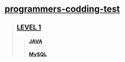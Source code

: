 [link-programmers-codding-test]: https://github.com/gogoma-code/programmers-codding-test
[link-level-1]: https://github.com/gogoma-code/programmers-codding-test/tree/main/LEVEL%201
[link-level-1-JAVA]: https://github.com/gogoma-code/programmers-codding-test/tree/main/LEVEL%201/JAVA
[link-level-1-MySQL]: https://github.com/gogoma-code/programmers-codding-test/tree/main/LEVEL%201/MySQL

# [programmers-codding-test][link-programmers-codding-test]

> ## [LEVEL 1][link-level-1]
> > ### [JAVA][link-level-1-JAVA]
> > ### [MySQL][link-level-1-MySQL]
